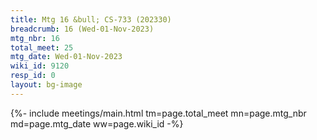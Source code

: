 ```yaml
---
title: Mtg 16 &bull; CS-733 (202330)
breadcrumb: 16 (Wed-01-Nov-2023)
mtg_nbr: 16
total_meet: 25
mtg_date: Wed-01-Nov-2023
wiki_id: 9120
resp_id: 0
layout: bg-image
---
```


{%- include meetings/main.html
    tm=page.total_meet
    mn=page.mtg_nbr
    md=page.mtg_date
    ww=page.wiki_id
-%}
